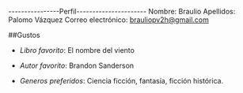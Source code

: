 ----------------Perfil----------------------
Nombre: Braulio
Apellidos: Palomo Vázquez
Correo electrónico: brauliopv2h@gmail.com

##Gustos

- *Libro favorito*: El nombre del viento

- *Autor favorito*: Brandon Sanderson

- *Generos preferidos*: Ciencia ficción, fantasía, ficción histórica.


